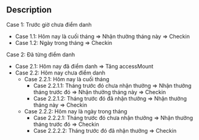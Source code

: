 ## Description

Case 1: Trước giờ chưa điểm danh

- Case 1.1: Hôm nay là cuối tháng => Nhận thưởng tháng này => Checkin
- Case 1.2: Ngày trong tháng => Checkin

Case 2: Đã từng điểm danh

- Case 2.1: Hôm nay đã điểm danh => Tăng accessMount
- Case 2.2: Hôm nay chưa điểm danh
  - Case 2.2.1: Hôm nay là cuối tháng
    - Case 2.2.1.1: Tháng trước đó chưa nhận thưởng => Nhận thưởng tháng trước đó => Nhận thưởng tháng này => Checkin
    - Case 2.2.1.2: Tháng trước đó đã nhận thưởng => Nhận thưởng tháng này => Checkin
  - Case 2.2.2: Hôm nay là ngày trong tháng
    - Case 2.2.2.1: Tháng trước đó chưa nhận thưởng => Nhận thưởng tháng trước đó => Checkin
    - Case 2.2.2.2: Tháng trước đó đã nhận thưởng => Checkin
